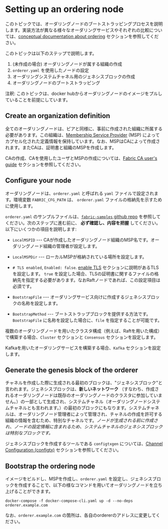 # Setting up an ordering node

このトピックでは、オーダリングノードのブートストラッピングプロセスを説明します。実装方法が異なる様々なオーダリングサービスやそれぞれの比較については、[conceptual documentation about ordering](./orderer/ordering_service.html) セクションを参照してください。

このトピックは以下のステップで説明します。

1. (未作成の場合) オーダリングノードが属する組織の作成
2. `orderer.yaml` を使用したノードの設定
3. オーダリングシステムチャネル用のジェネシスブロックの作成
4. オーダリングノードのブートストラッピング

注釈: このトピックは、docker hubからオーダリングノードのイメージをプルしていることを前提にしています。

## Create an organization definition

全てのオーダリングノードは、ピアと同様に、事前に作成された組織に所属する必要があります。この組織は、[Membership Service Provider](./membership/membership.html)
(MSP) によってカプセル化された定義情報を保持しています。なお、MSPはCAによって作成されます。またCAは、証明書と組織のMSPを作成します。

CAの作成、CAを使用したユーザとMSPの作成については、[Fabric CA user's guide](https://hyperledger-fabric-ca.readthedocs.io/en/latest/users-guide.html) セクションを参照してください。

## Configure your node

オーダリングノードは、`orderer.yaml` と呼ばれる `yaml` ファイルで設定されます。環境変数 `FABRIC_CFG_PATH` は、 `orderer.yaml` ファイルの格納先を示すために使用します。

`orderer.yaml` のサンプルファイルは、[`fabric-samples` github repo](https://github.com/hyperledger/fabric/blob/release-2.2/sampleconfig/orderer.yaml) を参照してください。次のステップに進む前に、 **必ず確認し、内容を把握** してください。以下にいくつかの項目を説明します:

* `LocalMSPID` --- CAが作成したオーダリングノード組織のMSP名です。オーダリングノード組織の管理者が設定します。

* `LocalMSPDir` --- ローカルMSPが格納されている場所を設定します。

*  `# TLS enabled`, `Enabled: false`. [enable TLS](enable_tls.html) セクションに説明があるTLSを設定します。 `true` を設定した場合、TLSの証明書に関するファイルの格納先を指定する必要があります。なおRaftノードであれば、この設定項目は必須です。

* `BootstrapFile` --- オーダリングサービス向けに作成するジェネシスブロックの名称を設定します。

* `BootstrapMethod` --- ブートストラップブロックを提供する方法です。`BootstrapFile` に名称を設定した場合に、`file` を指定することが可能です。

複数のオーダリングノードを用いたクラスタ構成（例えば、Raftを用いた構成）で構築する場合、`Cluster` セクションと `Consensus` セクションを設定します。

Kafkaを用いたオーダリングサービスを構築する場合、`Kafka` セクションを設定します。

## Generate the genesis block of the orderer

チャネルを作成した際に生成される最初のブロックは、"ジェネシスブロック"と言われます。ジェネシスブロックは、**新しいネットワーク** （すなわち、作成されるオーダリングノードは既存のオーダリングノードのクラスタに参加していません。）の一部として生成され、システムチャネル（オーダリングノードシステムチャネルとも言われます。）の最初のブロックにもなります。システムチャネルは、オーダリングノード管理者によって管理され、チャネルの作成を許可する組織の情報を含むため、特別なチャネルです。*ノードが生成される前に作成され、ノードの設定情報に含まれるため、システムチャネルのジェネシスブロックは特別なブロックです。*

ジェネシスブロックを作成するツールである `configtxgen` については、[Channel Configuration (configtx)](configtx.html) セクションを参照してください。

## Bootstrap the ordering node

イメージをビルドし、MSPを作成し、`orderer.yaml` を設定し、ジェネシスブロックを作成することで、以下の様なコマンドを用いてオーダリングノードを立ち上げることができます。

```
docker-compose -f docker-compose-cli.yaml up -d --no-deps orderer.example.com
```

なお、`orderer.example.com` の箇所は、各自のordererのアドレスに変更してください。

<!--- Licensed under Creative Commons Attribution 4.0 International License
https://creativecommons.org/licenses/by/4.0/) -->
